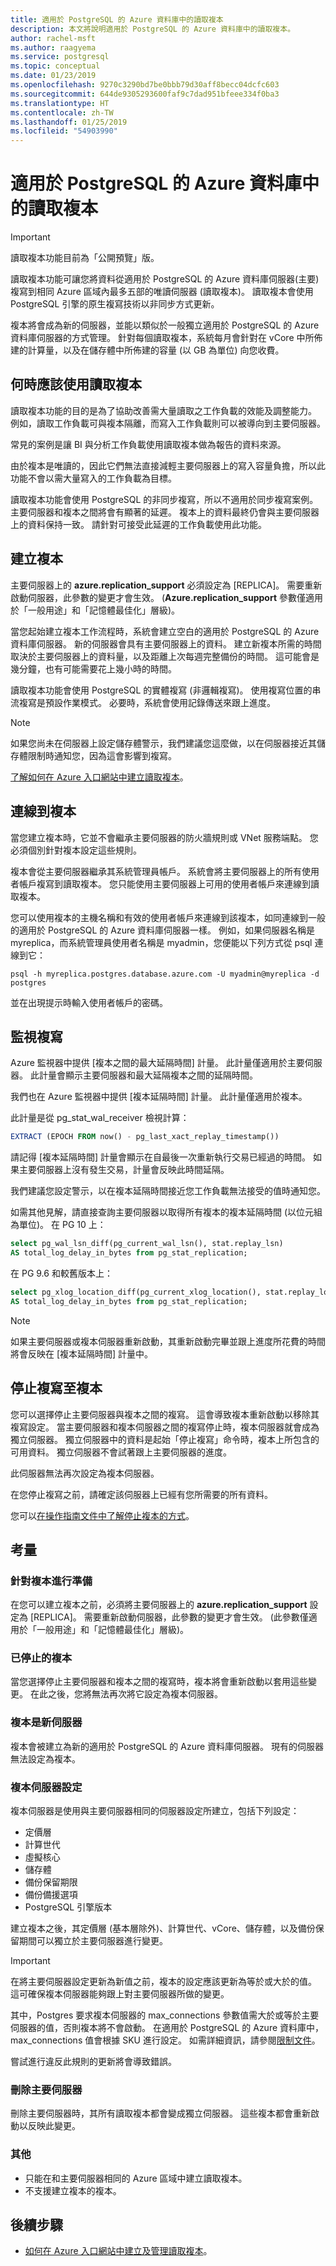 ```yaml
---
title: 適用於 PostgreSQL 的 Azure 資料庫中的讀取複本
description: 本文將說明適用於 PostgreSQL 的 Azure 資料庫中的讀取複本。
author: rachel-msft
ms.author: raagyema
ms.service: postgresql
ms.topic: conceptual
ms.date: 01/23/2019
ms.openlocfilehash: 9270c3290bd7be0bbb79d30aff8becc04dcfc603
ms.sourcegitcommit: 644de9305293600faf9c7dad951bfeee334f0ba3
ms.translationtype: HT
ms.contentlocale: zh-TW
ms.lasthandoff: 01/25/2019
ms.locfileid: "54903990"
---
```

# <a name="read-replicas-in-azure-database-for-postgresql"></a>適用於 PostgreSQL 的 Azure 資料庫中的讀取複本

> [!IMPORTANT]
> 讀取複本功能目前為「公開預覽」版。

讀取複本功能可讓您將資料從適用於 PostgreSQL 的 Azure 資料庫伺服器(主要) 複寫到相同 Azure 區域內最多五部的唯讀伺服器 (讀取複本)。 讀取複本會使用 PostgreSQL 引擎的原生複寫技術以非同步方式更新。

複本將會成為新的伺服器，並能以類似於一般獨立適用於 PostgreSQL 的 Azure 資料庫伺服器的方式管理。 針對每個讀取複本，系統每月會針對在 vCore 中所佈建的計算量，以及在儲存體中所佈建的容量 (以 GB 為單位) 向您收費。

## <a name="when-to-use-read-replicas"></a>何時應該使用讀取複本
讀取複本功能的目的是為了協助改善需大量讀取之工作負載的效能及調整能力。 例如，讀取工作負載可與複本隔離，而寫入工作負載則可以被導向到主要伺服器。

常見的案例是讓 BI 與分析工作負載使用讀取複本做為報告的資料來源。

由於複本是唯讀的，因此它們無法直接減輕主要伺服器上的寫入容量負擔，所以此功能不會以需大量寫入的工作負載為目標。

讀取複本功能會使用 PostgreSQL 的非同步複寫，所以不適用於同步複寫案例。 主要伺服器和複本之間將會有顯著的延遲。 複本上的資料最終仍會與主要伺服器上的資料保持一致。 請針對可接受此延遲的工作負載使用此功能。

## <a name="creating-a-replica"></a>建立複本
主要伺服器上的 **azure.replication_support** 必須設定為 [REPLICA]。 需要重新啟動伺服器，此參數的變更才會生效。 (**Azure.replication_support** 參數僅適用於「一般用途」和「記憶體最佳化」層級)。

當您起始建立複本工作流程時，系統會建立空白的適用於 PostgreSQL 的 Azure 資料庫伺服器。 新的伺服器會具有主要伺服器上的資料。 建立新複本所需的時間取決於主要伺服器上的資料量，以及距離上次每週完整備份的時間。 這可能會是幾分鐘，也有可能需要花上幾小時的時間。

讀取複本功能會使用 PostgreSQL 的實體複寫 (非邏輯複寫)。 使用複寫位置的串流複寫是預設作業模式。 必要時，系統會使用記錄傳送來跟上進度。

> [!NOTE]
> 如果您尚未在伺服器上設定儲存體警示，我們建議您這麼做，以在伺服器接近其儲存體限制時通知您，因為這會影響到複寫。

[了解如何在 Azure 入口網站中建立讀取複本](howto-read-replicas-portal.md)。

## <a name="connecting-to-a-replica"></a>連線到複本
當您建立複本時，它並不會繼承主要伺服器的防火牆規則或 VNet 服務端點。 您必須個別針對複本設定這些規則。

複本會從主要伺服器繼承其系統管理員帳戶。 系統會將主要伺服器上的所有使用者帳戶複寫到讀取複本。 您只能使用主要伺服器上可用的使用者帳戶來連線到讀取複本。

您可以使用複本的主機名稱和有效的使用者帳戶來連線到該複本，如同連線到一般的適用於 PostgreSQL 的 Azure 資料庫伺服器一樣。 例如，如果伺服器名稱是 myreplica，而系統管理員使用者名稱是 myadmin，您便能以下列方式從 psql 連線到它：

```
psql -h myreplica.postgres.database.azure.com -U myadmin@myreplica -d postgres
```
並在出現提示時輸入使用者帳戶的密碼。

## <a name="monitoring-replication"></a>監視複寫
Azure 監視器中提供 [複本之間的最大延隔時間] 計量。 此計量僅適用於主要伺服器。 此計量會顯示主要伺服器和最大延隔複本之間的延隔時間。 

我們也在 Azure 監視器中提供 [複本延隔時間] 計量。 此計量僅適用於複本。 

此計量是從 pg_stat_wal_receiver 檢視計算：

```SQL
EXTRACT (EPOCH FROM now() - pg_last_xact_replay_timestamp())
```
請記得 [複本延隔時間] 計量會顯示在自最後一次重新執行交易已經過的時間。 如果主要伺服器上沒有發生交易，計量會反映此時間延隔。

我們建議您設定警示，以在複本延隔時間接近您工作負載無法接受的值時通知您。 

如需其他見解，請直接查詢主要伺服器以取得所有複本的複本延隔時間 (以位元組為單位)。
在 PG 10 上：
```SQL
select pg_wal_lsn_diff(pg_current_wal_lsn(), stat.replay_lsn) 
AS total_log_delay_in_bytes from pg_stat_replication;
```

在 PG 9.6 和較舊版本上：
```SQL
select pg_xlog_location_diff(pg_current_xlog_location(), stat.replay_location) 
AS total_log_delay_in_bytes from pg_stat_replication;
```

> [!NOTE]
> 如果主要伺服器或複本伺服器重新啟動，其重新啟動完畢並跟上進度所花費的時間將會反映在 [複本延隔時間] 計量中。

## <a name="stopping-replication-to-a-replica"></a>停止複寫至複本
您可以選擇停止主要伺服器與複本之間的複寫。 這會導致複本重新啟動以移除其複寫設定。 當主要伺服器和複本伺服器之間的複寫停止時，複本伺服器就會成為獨立伺服器。 獨立伺服器中的資料是起始「停止複寫」命令時，複本上所包含的可用資料。 獨立伺服器不會試著跟上主要伺服器的進度。

此伺服器無法再次設定為複本伺服器。

在您停止複寫之前，請確定該伺服器上已經有您所需要的所有資料。

您可以[在操作指南文件中了解停止複本的方式](howto-read-replicas-portal.md)。


## <a name="considerations"></a>考量

### <a name="preparing-for-replica"></a>針對複本進行準備
在您可以建立複本之前，必須將主要伺服器上的 **azure.replication_support** 設定為 [REPLICA]。 需要重新啟動伺服器，此參數的變更才會生效。 (此參數僅適用於「一般用途」和「記憶體最佳化」層級)。

### <a name="stopped-replicas"></a>已停止的複本
當您選擇停止主要伺服器和複本之間的複寫時，複本將會重新啟動以套用這些變更。 在此之後，您將無法再次將它設定為複本伺服器。

### <a name="replicas-are-new-servers"></a>複本是新伺服器
複本會被建立為新的適用於 PostgreSQL 的 Azure 資料庫伺服器。 現有的伺服器無法設定為複本。

### <a name="replica-server-configuration"></a>複本伺服器設定
複本伺服器是使用與主要伺服器相同的伺服器設定所建立，包括下列設定：
- 定價層
- 計算世代
- 虛擬核心
- 儲存體
- 備份保留期限
- 備份備援選項
- PostgreSQL 引擎版本

建立複本之後，其定價層 (基本層除外)、計算世代、vCore、儲存體，以及備份保留期間可以獨立於主要伺服器進行變更。

> [!IMPORTANT]
> 在將主要伺服器設定更新為新值之前，複本的設定應該更新為等於或大於的值。 這可確保複本伺服器能夠跟上對主要伺服器所做的變更。

其中，Postgres 要求複本伺服器的 max_connections 參數值需大於或等於主要伺服器的值，否則複本將不會啟動。 在適用於 PostgreSQL 的 Azure 資料庫中，max_connections 值會根據 SKU 進行設定。 如需詳細資訊，請參閱[限制文件](concepts-limits.md)。 

嘗試進行違反此規則的更新將會導致錯誤。


### <a name="deleting-the-master"></a>刪除主要伺服器
刪除主要伺服器時，其所有讀取複本都會變成獨立伺服器。 這些複本都會重新啟動以反映此變更。

### <a name="other"></a>其他
- 只能在和主要伺服器相同的 Azure 區域中建立讀取複本。
- 不支援建立複本的複本。

## <a name="next-steps"></a>後續步驟
- [如何在 Azure 入口網站中建立及管理讀取複本](howto-read-replicas-portal.md)。
